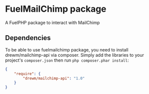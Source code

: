 # FuelMailChimp package

A FuelPHP package to interact with MailChimp

## Dependencies

To be able to use fuelmailchimp package, you need to install drewm/mailchimp-api via composer.
Simply add the libraries to your project's `composer.json` then run `php composer.phar install`:

```json
{
    "require": {
        "drewm/mailchimp-api": "1.0"
    }
}
```
